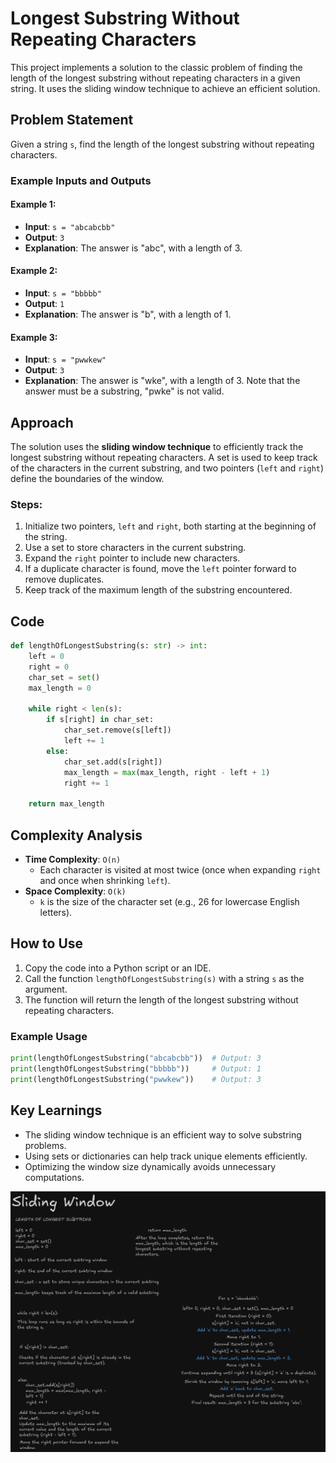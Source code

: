 # Longest Substring Without Repeating Characters

This project implements a solution to the classic problem of finding the length of the longest substring without repeating characters in a given string. It uses the sliding window technique to achieve an efficient solution.

## Problem Statement
Given a string `s`, find the length of the longest substring without repeating characters.

### Example Inputs and Outputs

#### Example 1:
- **Input**: `s = "abcabcbb"`
- **Output**: `3`
- **Explanation**: The answer is "abc", with a length of 3.

#### Example 2:
- **Input**: `s = "bbbbb"`
- **Output**: `1`
- **Explanation**: The answer is "b", with a length of 1.

#### Example 3:
- **Input**: `s = "pwwkew"`
- **Output**: `3`
- **Explanation**: The answer is "wke", with a length of 3. Note that the answer must be a substring, "pwke" is not valid.

## Approach
The solution uses the **sliding window technique** to efficiently track the longest substring without repeating characters. A set is used to keep track of the characters in the current substring, and two pointers (`left` and `right`) define the boundaries of the window.

### Steps:
1. Initialize two pointers, `left` and `right`, both starting at the beginning of the string.
2. Use a set to store characters in the current substring.
3. Expand the `right` pointer to include new characters.
4. If a duplicate character is found, move the `left` pointer forward to remove duplicates.
5. Keep track of the maximum length of the substring encountered.

## Code
```python
def lengthOfLongestSubstring(s: str) -> int:
    left = 0
    right = 0
    char_set = set()
    max_length = 0

    while right < len(s):
        if s[right] in char_set:
            char_set.remove(s[left])
            left += 1
        else:
            char_set.add(s[right])
            max_length = max(max_length, right - left + 1)
            right += 1

    return max_length
```

## Complexity Analysis
- **Time Complexity**: `O(n)`
  - Each character is visited at most twice (once when expanding `right` and once when shrinking `left`).
- **Space Complexity**: `O(k)`
  - `k` is the size of the character set (e.g., 26 for lowercase English letters).

## How to Use
1. Copy the code into a Python script or an IDE.
2. Call the function `lengthOfLongestSubstring(s)` with a string `s` as the argument.
3. The function will return the length of the longest substring without repeating characters.

### Example Usage
```python
print(lengthOfLongestSubstring("abcabcbb"))  # Output: 3
print(lengthOfLongestSubstring("bbbbb"))     # Output: 1
print(lengthOfLongestSubstring("pwwkew"))    # Output: 3
```

## Key Learnings
- The sliding window technique is an efficient way to solve substring problems.
- Using sets or dictionaries can help track unique elements efficiently.
- Optimizing the window size dynamically avoids unnecessary computations.

![Explain](longest_substring.png)